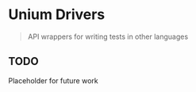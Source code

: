 # Unium Drivers

> API wrappers for writing tests in other languages

## TODO

Placeholder for future work
